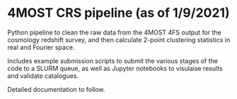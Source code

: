 # 4MOST CRS pipeline (as of 1/9/2021)
Python pipeline to clean the raw data from the 4MOST 4FS output for the cosmology redshift survey, and then calculate 2-point clustering statistics in real and Fourier space.

Includes example submission scripts to submit the various stages of the code to a SLURM queue, as well as Jupyter notebooks to visulaise results and validate catalogues.

Detailed documentation to follow.
